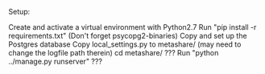 Setup:

Create and activate a virtual environment with Python2.7
Run "pip install -r requirements.txt" (Don't forget psycopg2-binaries)
Copy and set up the Postgres database
Copy local_settings.py to metashare/ (may need to change the logfile path therein)
cd metashare/
??? Run "python ../manage.py runserver" ???
